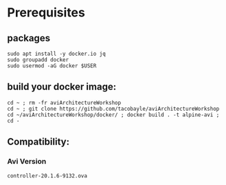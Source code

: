 # Prerequisites

## packages

```
sudo apt install -y docker.io jq
sudo groupadd docker
sudo usermod -aG docker $USER
```

## build your docker image:
```
cd ~ ; rm -fr aviArchitectureWorkshop
cd ~ ; git clone https://github.com/tacobayle/aviArchitectureWorkshop
cd ~/aviArchitectureWorkshop/docker/ ; docker build . -t alpine-avi ; cd -
```

## Compatibility:

### Avi Version
```
controller-20.1.6-9132.ova
```